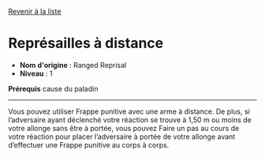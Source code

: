 [Revenir à la liste](..)

# Représailles à distance

 * **Nom d'origine** : Ranged Reprisal
 * **Niveau** : 1


<p><strong>Prérequis</strong> cause du paladin</p>
<hr>
<p>Vous pouvez utiliser Frappe punitive avec une arme à distance. De plus, si l’adversaire ayant déclenché votre réaction se trouve à 1,50 m ou moins de votre allonge sans être à portée, vous pouvez Faire un pas au cours de votre réaction pour placer l’adversaire à portée de votre allonge avant d’effectuer une Frappe punitive au corps à corps.</p>
